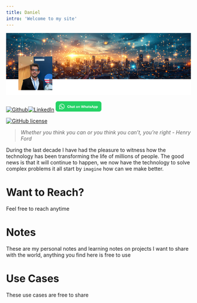 ```yaml
---
title: Daniel
intro: 'Welcome to my site'
---
```


![Banner](./assets/banner_pic.png)

[![Github](https://img.shields.io/badge/github-121013?style=for-the-badge&logo=github&logoColor=white)](https://github.com/dfjimenezt)[![LinkedIn](https://img.shields.io/badge/linkedin-%230077B5.svg?style=for-the-badge&logo=linkedin&logoColor=white)](https://linkedin.com/in/dfjimenezt)
<a aria-label="Chat on WhatsApp" href="https://wa.me/34693396247"><img alt="Chat on WhatsApp" height="28" src="./assets/WhatsAppButtonGreenSmall.svg" />
<a />


[![GitHub license](https://img.shields.io/badge/license-MIT-green)](https://mit-license.org/)

>*Whether you think you can or you think you can’t, you’re right - Henry Ford*

During the last decade I have had the pleasure to witness how the technology has been transforming the life of millions of people. The good news is that it will continue to happen, we now have the technology to solve complex problems it all start by `imagine` how can we make better.

# Want to Reach?
Feel free to reach anytime


# Notes
These are my personal notes and learning notes on projects I want to share with the world, anything you find here is free to use 



# Use Cases
These use cases are free to share
